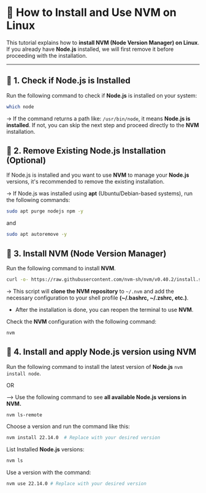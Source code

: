 # 📌 How to Install and Use NVM on Linux

This tutorial explains how to **install NVM (Node Version Manager) on Linux**.  
If you already have **Node.js** installed, we will first remove it before proceeding with the installation.  

---

## 📍 1. Check if Node.js is Installed

Run the following command to check if **Node.js** is installed on your system:  

```sh
which node
```
-> If the command returns a path like: `/usr/bin/node`, it means **Node.js is installed**. If not, you can skip the next step and proceed directly to the **NVM** installation.

## 📍 2. Remove Existing Node.js Installation (Optional)

If Node.js is installed and you want to use **NVM** to manage your **Node.js** versions, it's recommended to remove the existing installation.

-> If Node.js was installed using **apt** (Ubuntu/Debian-based systems), run the following commands:

```sh
sudo apt purge nodejs npm -y
```
and 
```sh
sudo apt autoremove -y
```

## 📍 3. Install NVM (Node Version Manager)

Run the following command to install **NVM**.

```sh
curl -o- https://raw.githubusercontent.com/nvm-sh/nvm/v0.40.2/install.sh | bash
```

-> This script will **clone the NVM repository** to `~/.nvm` and add the necessary configuration to your shell profile **(~/.bashrc, ~/.zshrc, etc.)**.

- After the installation is done, you can reopen the terminal to use **NVM**.

Check the **NVM** configuration with the following command:

```sh
nvm
```

## 📍 4. Install and apply Node.js version using NVM

Run the following command to install the latest version of **Node.js** `nvm install node`.

OR

--> Use the following command to see **all available Node.js versions in NVM.**
```sh
nvm ls-remote
```

Choose a version and run the command like this:
```sh
nvm install 22.14.0  # Replace with your desired version
```
List Installed **Node.js** versions:
```sh
nvm ls
```
Use a version with the command:
```sh
nvm use 22.14.0 # Replace with your desired version
```